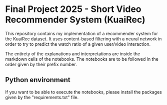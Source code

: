 # Final Project 2025 - Short Video Recommender System (KuaiRec)

This repository contains my implementation of a recommender system for the KuaiRec dataset. It uses content-based filtering with a neural network in order to try to predict the watch ratio of a given user/video interaction.

The entirety of the explanations and interpretations are inside the markdown cells of the notebooks.
The notebooks are to be followed in the order given by their prefix number.

## Python environment

If you want to be able to execute the notebooks, please install the packages given by the "requirements.txt" file.
